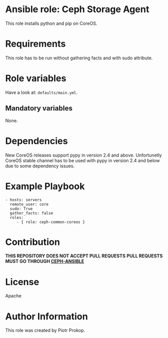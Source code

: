 # Ansible role: Ceph Storage Agent

This role installs python and pip on CoreOS.

# Requirements

This role has to be run without gathering facts and with sudo attribute.

# Role variables

Have a look at: `defaults/main.yml`.

## Mandatory variables

None.

# Dependencies

New CoreOS releases support pypy in version 2.4 and above. Unfortunetly CoreOS stable channel
has to be used with pypy in version 2.4 and below due to some dependency issues.

# Example Playbook

```
- hosts: servers
  remote_user: core
  sudo: True
  gather_facts: false
  roles:
     - { role: ceph-common-coreos }
```

# Contribution

**THIS REPOSITORY DOES NOT ACCEPT PULL REQUESTS**
**PULL REQUESTS MUST GO THROUGH [CEPH-ANSIBLE](https://github.com/ceph/ceph-ansible)**

# License

Apache

# Author Information

This role was created by Piotr Prokop.
